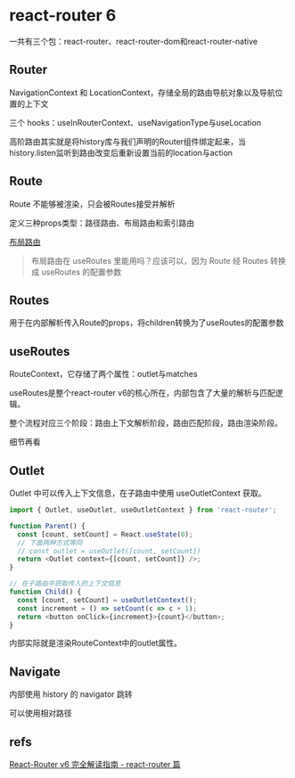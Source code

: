 # react-router 6

一共有三个包：react-router、react-router-dom和react-router-native

## Router

NavigationContext 和 LocationContext，存储全局的路由导航对象以及导航位置的上下文

三个 hooks：useInRouterContext、useNavigationType与useLocation

高阶路由其实就是将history库与我们声明的Router组件绑定起来，当history.listen监听到路由改变后重新设置当前的location与action

## Route

Route 不能够被渲染，只会被Routes接受并解析

定义三种props类型：路径路由、布局路由和索引路由

[布局路由](https://reactrouter.com/docs/en/v6/getting-started/concepts#layout-routes)

> 布局路由在 useRoutes 里能用吗？应该可以，因为 Route 经 Routes 转换成 useRoutes 的配置参数

## Routes

用于在内部解析传入Route的props，将children转换为了useRoutes的配置参数

## useRoutes

RouteContext，它存储了两个属性：outlet与matches

useRoutes是整个react-router v6的核心所在，内部包含了大量的解析与匹配逻辑。

整个流程对应三个阶段：路由上下文解析阶段，路由匹配阶段，路由渲染阶段。

细节再看

## Outlet

Outlet 中可以传入上下文信息，在子路由中使用 useOutletContext 获取。

```javascript
import { Outlet, useOutlet, useOutletContext } from 'react-router';

function Parent() {
  const [count, setCount] = React.useState(0);
  // 下面两种方式等同
  // const outlet = useOutlet([count, setCount])
  return <Outlet context={[count, setCount]} />;
}

// 在子路由中获取传入的上下文信息
function Child() {
  const [count, setCount] = useOutletContext();
  const increment = () => setCount(c => c + 1);
  return <button onClick={increment}>{count}</button>;
}
```

内部实际就是渲染RouteContext中的outlet属性。

## Navigate

内部使用 history 的 navigator 跳转

可以使用相对路径

## refs

[React-Router v6 完全解读指南 - react-router 篇](https://juejin.cn/post/7067436563457638413)
